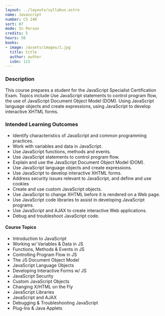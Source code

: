 ```yaml
---
layout: ../layouts/syllabus.astro
name: Javascript
number: CS 140
sort: 07
mode: In Person
credits: 5
hours: 50
books: 
- image: /assets/images/1.jpg
  title: title
  author: author
  isbn: 111
---
```

### Description
This course prepares a student for the JavaScript Specialist Certification Exam. Topics include Use JavaScript statements to control program flow, the use of JavaScript Document Object Model (DOM). Using JavaScript language objects and create expressions, using JavaScript to develop interactive XHTML forms.

### Intended Learning Outcomes
* Identify characteristics of JavaScript and common programming practices.
* Work with variables and data in JavaScript.
* Use JavaScript functions, methods and events.
* Use JavaScript statements to control program flow.
* Explain and use the JavaScript Document Object Model (DOM).
* Use JavaScript language objects and create expressions.
* Use JavaScript to develop interactive XHTML forms.
* Address security issues relevant to JavaScript, and define and use cookies
* Create and use custom JavaScript objects.
* Use JavaScript to change XHTML before it is rendered on a Web page.
* Use JavaScript code libraries to assist in developing JavaScript programs.
* Use JavaScript and AJAX to create interactive Web applications.
* Debug and troubleshoot JavaScript code.

#### Course Topics
* Introduction to JavaScript
* Working w/ Variables & Data in JS
* Functions, Methods & Events in JS
* Controlling Program Flow in JS
* The JS Document Object Model
* JavaScript Language Objects
* Developing Interactive Forms w/ JS
* JavaScript Security
* Custom JavaScript Objects
* Changing X/HTML on the Fly
* JavaScript Libraries
* JavaScript and AJAX
* Debugging & Troubleshooting JavaScript
* Plug-Ins & Java Applets
